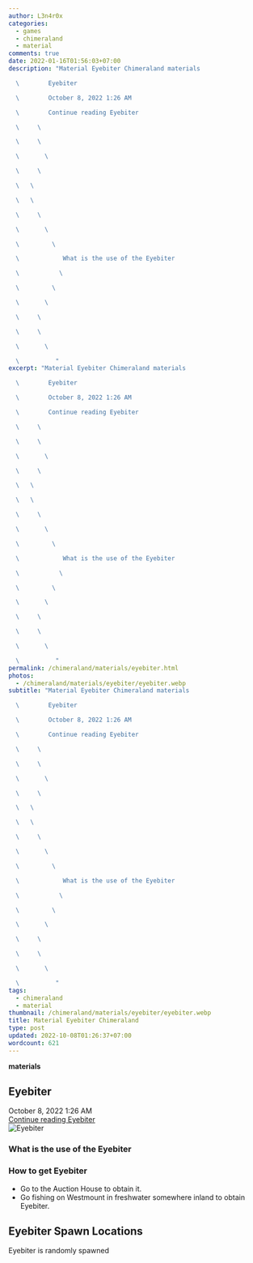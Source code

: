 ```yaml
---
author: L3n4r0x
categories:
  - games
  - chimeraland
  - material
comments: true
date: 2022-01-16T01:56:03+07:00
description: "Material Eyebiter Chimeraland materials

  \        Eyebiter

  \        October 8, 2022 1:26 AM

  \        Continue reading Eyebiter

  \     \ 

  \     \ 

  \       \ 

  \     \ 

  \   \ 

  \   \ 

  \     \ 

  \       \ 

  \         \ 

  \            What is the use of the Eyebiter

  \           \ 

  \         \ 

  \       \ 

  \     \ 

  \     \ 

  \       \ 

  \          "
excerpt: "Material Eyebiter Chimeraland materials

  \        Eyebiter

  \        October 8, 2022 1:26 AM

  \        Continue reading Eyebiter

  \     \ 

  \     \ 

  \       \ 

  \     \ 

  \   \ 

  \   \ 

  \     \ 

  \       \ 

  \         \ 

  \            What is the use of the Eyebiter

  \           \ 

  \         \ 

  \       \ 

  \     \ 

  \     \ 

  \       \ 

  \          "
permalink: /chimeraland/materials/eyebiter.html
photos:
  - /chimeraland/materials/eyebiter/eyebiter.webp
subtitle: "Material Eyebiter Chimeraland materials

  \        Eyebiter

  \        October 8, 2022 1:26 AM

  \        Continue reading Eyebiter

  \     \ 

  \     \ 

  \       \ 

  \     \ 

  \   \ 

  \   \ 

  \     \ 

  \       \ 

  \         \ 

  \            What is the use of the Eyebiter

  \           \ 

  \         \ 

  \       \ 

  \     \ 

  \     \ 

  \       \ 

  \          "
tags:
  - chimeraland
  - material
thumbnail: /chimeraland/materials/eyebiter/eyebiter.webp
title: Material Eyebiter Chimeraland
type: post
updated: 2022-10-08T01:26:37+07:00
wordcount: 621
---
```


<link
  rel="stylesheet"
  href="https://rawcdn.githack.com/dimaslanjaka/Web-Manajemen/870a349/css/bootstrap-5-3-0-alpha3-wrapper.css"
/>
<section id="bootstrap-wrapper">
  <div data-bs-theme="dark">
    <div
      class="row g-0 border rounded overflow-hidden flex-md-row mb-4 shadow-sm position-relative bg-dark text-light"
    >
      <div class="col p-4 d-flex flex-column position-static">
        <strong class="d-inline-block mb-2 text-success">materials</strong>
        <h2 class="mb-0">Eyebiter</h2>
        <div class="mb-1 text-muted">October 8, 2022 1:26 AM</div>
        <a
          href="/chimeraland/materials/eyebiter.html"
          class="stretched-link d-none text-primary"
          >Continue reading Eyebiter</a
        >
      </div>
      <div class="col-auto d-none d-md-block d-lg-block">
        <img
          src="https://www.webmanajemen.com/chimeraland/materials/eyebiter/eyebiter.webp"
          alt="Eyebiter"
        />
      </div>
    </div>
    <div class="row">
      <div class="col-lg-6 col-12 mb-2">
        <div class="card">
          <div class="card-body">
            <h3 class="card-title">What is the use of the Eyebiter</h3>
            <div class="card-text"><ul></ul></div>
          </div>
        </div>
      </div>
      <div class="col-lg-6 col-12 mb-2">
        <div class="card">
          <div class="card-body">
            <h3 class="card-title">How to get Eyebiter</h3>
            <div class="card-text">
              <ul>
                <li>Go to the Auction House to obtain it.</li>
                <li>
                  Go fishing on Westmount in freshwater somewhere inland to
                  obtain Eyebiter.
                </li>
              </ul>
            </div>
          </div>
        </div>
      </div>
      <div class="col-12 mb-2">
        <h2>Eyebiter Spawn Locations</h2>
        <p>Eyebiter is randomly spawned</p>
      </div>
    </div>
  </div>
</section>
